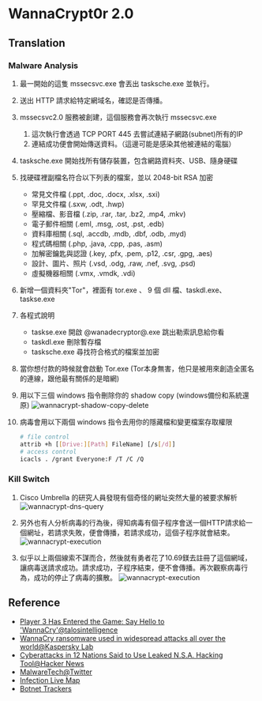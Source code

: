 # WannaCrypt0r 2.0

## Translation

### Malware Analysis

1. 最一開始的這隻 mssecsvc.exe 會丟出 tasksche.exe 並執行。

1. 送出 HTTP 請求給特定網域名，確認是否傳播。

1. mssecsvc2.0 服務被創建，這個服務會再次執行 mssecsvc.exe
    1. 這次執行會透過 TCP PORT 445 去嘗試連結子網路(subnet)所有的IP
    1. 連結成功便會開始傳送資料。（這邊可能是感染其他被連結的電腦）

1. tasksche.exe 開始找所有儲存裝置，包含網路資料夾、USB、隨身硬碟

1. 找硬碟裡副檔名符合以下列表的檔案，並以 2048-bit RSA 加密
    * 常見文件檔 (.ppt, .doc, .docx, .xlsx, .sxi)
    * 罕見文件檔 (.sxw, .odt, .hwp)
    * 壓縮檔、影音檔 (.zip, .rar, .tar, .bz2, .mp4, .mkv)
    * 電子郵件相關 (.eml, .msg, .ost, .pst, .edb)
    * 資料庫相關 (.sql, .accdb, .mdb, .dbf, .odb, .myd)
    * 程式碼相關 (.php, .java, .cpp, .pas, .asm)
    * 加解密鑰匙與認證 (.key, .pfx, .pem, .p12, .csr, .gpg, .aes)
    * 設計、圖片、照片 (.vsd, .odg, .raw, .nef, .svg, .psd)
    * 虛擬機器相關 (.vmx, .vmdk, .vdi)

1. 新增一個資料夾"Tor"，裡面有 tor.exe 、 9 個 dll 檔、taskdl.exe、taskse.exe

1. 各程式說明
    * taskse.exe  開啟 @wanadecryptor@.exe 跳出勒索訊息給你看
    * taskdl.exe 刪除暫存檔
    * tasksche.exe 尋找符合格式的檔案並加密

1. 當你想付款的時候就會啟動 Tor.exe (Tor本身無害，他只是被用來創造全匿名的連線，跟他最有關係的是暗網)

1. 用以下三個 windows 指令刪除你的 shadow copy (windows備份和系統還原)
    ![wannacrypt-shadow-copy-delete](https://3.bp.blogspot.com/-Kl4zaGW7jDQ/WRYwl8gD4RI/AAAAAAAAA_s/tZGlUi9jmSMsaX6khcqVi2T1HkcJb-8RwCLcB/s1600/image1.png)

1. 病毒會用以下兩個 windows 指令去用你的隱藏檔和變更檔案存取權限

    ```bash
    # file control
    attrib +h [[Drive:][Path] FileName] [/s[/d]]
    # access control
    icacls . /grant Everyone:F /T /C /Q
    ```

### Kill Switch

1. Cisco Umbrella 的研究人員發現有個奇怪的網址突然大量的被要求解析
    ![wannacrypt-dns-query](https://1.bp.blogspot.com/-jMtZ8ol4fu8/WRYwB-uRldI/AAAAAAAAA_Y/tAFnRICndIUSGHgmv7ffFgl8qoMOFcFOACLcB/s1600/image5.png)

1. 另外也有人分析病毒的行為後，得知病毒有個子程序會送一個HTTP請求給一個網址，若請求失敗，便會傳播，若請求成功，這個子程序就會結束。
    ![wannacrypt-execution](https://3.bp.blogspot.com/-EUgk1JpJjVU/WRYwHbKRO4I/AAAAAAAAA_c/t24Ea80MJOsv5giibrH42V4FjxoAQePywCLcB/s1600/image10.png)

1. 似乎以上兩個線索不謀而合，然後就有勇者花了10.69鎂去註冊了這個網域，讓病毒送請求成功。請求成功，子程序結束，便不會傳播。再次觀察病毒行為，成功的停止了病毒的擴散。
    ![wannacrypt-execution](https://pbs.twimg.com/media/C_pJ_3EXYAA0LAu.jpg)

## Reference

* [Player 3 Has Entered the Game: Say Hello to 'WannaCry'@talosintelligence](http://blog.talosintelligence.com/2017/05/wannacry.html#h.t19xasesgr4p)
* [WannaCry ransomware used in widespread attacks all over the world@Kaspersky Lab](https://securelist.com/blog/incidents/78351/wannacry-ransomware-used-in-widespread-attacks-all-over-the-world/)
* [Cyberattacks in 12 Nations Said to Use Leaked N.S.A. Hacking Tool@Hacker News](https://news.ycombinator.com/item?id=14326439)
* [MalwareTech@Twitter](https://twitter.com/MalwareTechBlog)
* [Infection Live Map](https://intel.malwaretech.com/WannaCrypt.html)
* [Botnet Trackers](https://intel.malwaretech.com/botnet/wcrypt)